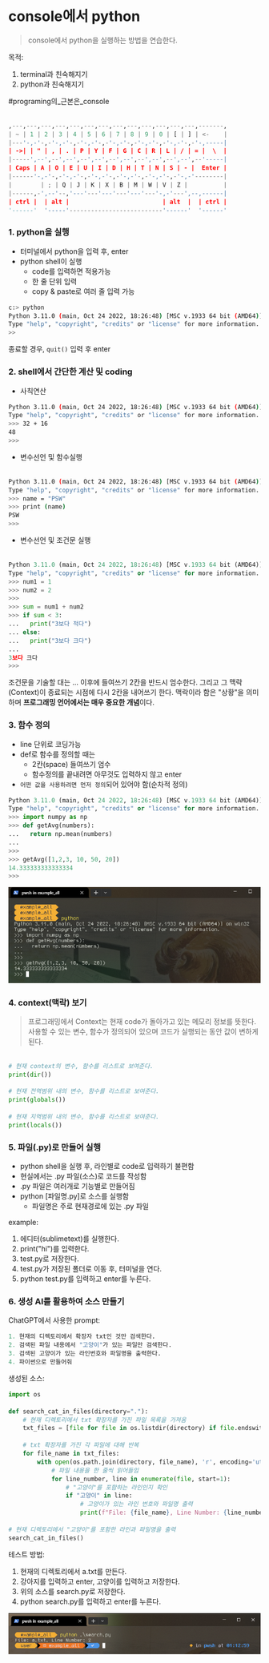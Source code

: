 # console에서 python
> console에서 python을 실행하는 방법을 연습한다. 

목적:
  1. terminal과 친숙해지기
  2. python과 친숙해지기

#programing의_근본은_console

~~~python

,---,---,---,---,---,---,---,---,---,---,---,---,---,-------,
| ~ | 1 | 2 | 3 | 4 | 5 | 6 | 7 | 8 | 9 | 0 | [ | ] | <-    |
|---'-,-'-,-'-,-'-,-'-,-'-,-'-,-'-,-'-,-'-,-'-,-'-,-'-,-----|
| ->| | " | , | . | P | Y | F | G | C | R | L | / | = |  \  |
|-----',--',--',--',--',--',--',--',--',--',--',--',--'-----|
| Caps | A | O | E | U | I | D | H | T | N | S | - |  Enter |
|------'-,-'-,-'-,-'-,-'-,-'-,-'-,-'-,-'-,-'-,-'-,-'--------|
|        | ; | Q | J | K | X | B | M | W | V | Z |          |
|------,-',--'--,'---'---'---'---'---'---'-,-'---',--,------|
| ctrl |  | alt |                          | alt  |  | ctrl |
'------'  '-----'--------------------------'------'  '------'
~~~
### 1. python을 실행
- 터미널에서 python을 입력 후, enter 
- python shell이 실행
	- code를 입력하면 적용가능
	- 한 줄 단위 입력
	- copy & paste로 여러 줄 입력 가능

```bash
c:> python
Python 3.11.0 (main, Oct 24 2022, 18:26:48) [MSC v.1933 64 bit (AMD64)] on win32
Type "help", "copyright", "credits" or "license" for more information.
>>
```

종료할 경우, `quit()` 입력 후 enter
### 2. shell에서 간단한 계산 및 coding

- 사칙연산 

```bash
Python 3.11.0 (main, Oct 24 2022, 18:26:48) [MSC v.1933 64 bit (AMD64)] on win32
Type "help", "copyright", "credits" or "license" for more information.
>>> 32 + 16
48
>>>
```

- 변수선언 및 함수실행

```bash

Python 3.11.0 (main, Oct 24 2022, 18:26:48) [MSC v.1933 64 bit (AMD64)] on win32
Type "help", "copyright", "credits" or "license" for more information.
>>> name = "PSW"
>>> print (name)
PSW
>>>

```

- 변수선언 및 조건문 실행

```python

Python 3.11.0 (main, Oct 24 2022, 18:26:48) [MSC v.1933 64 bit (AMD64)] on win32
Type "help", "copyright", "credits" or "license" for more information.
>>> num1 = 1
>>> num2 = 2
>>>
>>> sum = num1 + num2
>>> if sum < 3:
...   print("3보다 적다")
... else:
...   print("3보다 크다")
...
3보다 크다
>>>
```

조건문을 기술할 대는 ... 이후에 들여쓰기 2칸을 반드시 엄수한다. 그리고 그 맥락(Context)이 종료되는 시점에 다시 2칸을 내어쓰기 한다. 맥락이라 함은 "상황"을 의미하며 **프로그래밍 언어에서는 매우 중요한 개념**이다. 

### 3. 함수 정의 

- line 단위로 코딩가능
- def로 함수를 정의할 때는 
	- 2칸(space) 들여쓰기 엄수
	- 함수정의를 끝내려면 아무것도 입력하지 않고 enter
- `어떤 값을 사용하려면 먼저 정의`되어 있어야 함(순차적 정의)

```python
Python 3.11.0 (main, Oct 24 2022, 18:26:48) [MSC v.1933 64 bit (AMD64)] on win32
Type "help", "copyright", "credits" or "license" for more information.
>>> import numpy as np
>>> def getAvg(numbers):
...   return np.mean(numbers)
...
>>>
>>> getAvg([1,2,3, 10, 50, 20])
14.333333333333334
>>>

```

![](images/console_1.png)
### 4. context(맥락) 보기 
> 프로그래밍에서 Context는 현재 code가 돌아가고 있는 메모리 정보를 뜻한다. 사용할 수 있는 변수, 함수가 정의되어 있으며 코드가 실행되는 동안 값이 변하게 된다. 

```python

# 현재 context의 변수, 함수를 리스트로 보여준다.
print(dir())  

# 현재 전역범위 내의 변수, 함수를 리스트로 보여준다.
print(globals()) 

# 현재 지역범위 내의 변수, 함수를 리스트로 보여준다.
print(locals())

```

### 5. 파일(.py)로 만들어 실행
- python shell을 실행 후, 라인별로 code로 입력하기 불편함
- 현실에서는 .py 파일(소스)로 코드를 작성함
- .py 파일은 여러개로 기능별로 만들어짐
- python [파일명.py]로 소스를 실행함
	- 파일명은 주로 현재경로에 있는 .py 파일

example:
1. 에디터(sublimetext)를 실행한다. 
2. print("hi")를 입력한다. 
3. test.py로 저장한다. 
4. test.py가 저장된 폴더로 이동 후, 터미널을 연다.
5. python test.py를 입력하고 enter를 누른다. 
### 6. 생성 AI를 활용하여 소스 만들기

ChatGPT에서 사용한 prompt:

~~~python
1. 현재의 디렉토리에서 확장자 txt인 것만 검색한다. 
2. 검색된 파일 내용에서 "고양이"가 있는 파일만 검색한다. 
3. 검색된 고양이가 있는 라인번호와 파일명을 출력한다. 
4. 파이썬으로 만들어줘
~~~

생성된 소스:

```python
import os

def search_cat_in_files(directory="."):
    # 현재 디렉토리에서 txt 확장자를 가진 파일 목록을 가져옴
    txt_files = [file for file in os.listdir(directory) if file.endswith(".txt")]

    # txt 확장자를 가진 각 파일에 대해 반복
    for file_name in txt_files:
        with open(os.path.join(directory, file_name), 'r', encoding='utf-8') as file:
            # 파일 내용을 한 줄씩 읽어들임
            for line_number, line in enumerate(file, start=1):
                # "고양이"를 포함하는 라인인지 확인
                if "고양이" in line:
                    # 고양이가 있는 라인 번호와 파일명 출력
                    print(f"File: {file_name}, Line Number: {line_number}")

# 현재 디렉토리에서 "고양이"를 포함한 라인과 파일명을 출력
search_cat_in_files()

```

테스트 방법:
1. 현재의 디렉토리에서 a.txt를 만든다. 
2. 강아지를 입력하고 enter, 고양이를 입력하고 저장한다.
3. 위의 소스를 search.py로 저장한다. 
4. python search.py를 입력하고 enter를 누른다. 

![](images/console_2.png)
